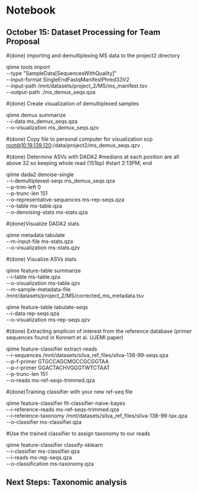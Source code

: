 # Notebook

## October 15: Dataset Processing for Team Proposal

#(done) importing and demultiplexing MS data to the project2 directory

qiime tools import \
  --type "SampleData[SequencesWithQuality]" \
  --input-format SingleEndFastqManifestPhred33V2 \
  --input-path /mnt/datasets/project_2/MS/ms_manifest.tsv \
  --output-path ./ms_demux_seqs.qza

#(done) Create visualization of demultiplexed samples

qiime demux summarize \
  --i-data ms_demux_seqs.qza \
  --o-visualization ms_demux_seqs.qzv

#(done) Copy file to personal computer for visualization
scp root@10.19.139.120:/data/project2/ms_demux_seqs.qzv .

#(done) Determine ASVs with DADA2
#medians at each position are all above 32 so keeping whole read (151bp)
#start 2:13PM; end 

qiime dada2 denoise-single \
  --i-demultiplexed-seqs ms_demux_seqs.qza \
  --p-trim-left 0 \
  --p-trunc-len 151 \
  --o-representative-sequences ms-rep-seqs.qza \
  --o-table ms-table.qza \
  --o-denoising-stats ms-stats.qza

#(done)Visualize DADA2 stats

qiime metadata tabulate \
    --m-input-file ms-stats.qza \
    --o-visualization ms-stats.qzv

#(done) Visualize ASVs stats

qiime feature-table summarize \
  --i-table ms-table.qza \
  --o-visualization ms-table.qzv \
  --m-sample-metadata-file /mnt/datasets/project_2/MS/corrected_ms_metadata.tsv
  

qiime feature-table tabulate-seqs \
  --i-data rep-seqs.qza \
  --o-visualization ms-rep-seqs.qzv


#(done) Extracting amplicon of interest from the reference database (primer sequences found in Konnert et al. UJEMI paper)

qiime feature-classifier extract-reads \
  --i-sequences /mnt/datasets/silva_ref_files/silva-138-99-seqs.qza \
  --p-f-primer GTGCCAGCMGCCGCGGTAA \
  --p-r-primer GGACTACHVGGGTWTCTAAT \
  --p-trunc-len 151 \
  --o-reads ms-ref-seqs-trimmed.qza

#(done)Training classifier with your new ref-seq file

qiime feature-classifier fit-classifier-naive-bayes \
  --i-reference-reads ms-ref-seqs-trimmed.qza \
  --i-reference-taxonomy /mnt/datasets/silva_ref_files/silva-138-99-tax.qza \
  --o-classifier ms-classifier.qza

#Use the trained classifier to assign taxonomy to our reads

qiime feature-classifier classify-sklearn \
  --i-classifier ms-classifier.qza \
  --i-reads ms-rep-seqs.qza \
  --o-classification ms-taxonomy.qza

## Next Steps: Taxonomic analysis
